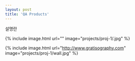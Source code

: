 ```yaml
---
layout: post
title: 'QA Products'
---
```

설명란

{% include image.html url="" image="projects/proj-1/.jpg" %}

{% include image.html url="http://www.gratisography.com" image="projects/proj-1/wall.jpg" %}
